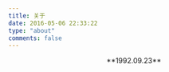 ```yaml
---
title: 关于
date: 2016-05-06 22:33:22
type: "about"
comments: false
---
```


<p align = center>**1992.09.23**</p>

<!--<p align = center>**完美主义**</p>-->

<!--<p align = center>**绘画、篮球、摄影**</p>-->





